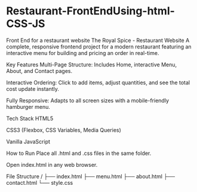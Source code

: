 # Restaurant-FrontEndUsing-html-CSS-JS
Front End for a restaurant website
The Royal Spice - Restaurant Website
A complete, responsive frontend project for a modern restaurant featuring an interactive menu for building and pricing an order in real-time.

Key Features
Multi-Page Structure: Includes Home, interactive Menu, About, and Contact pages.

Interactive Ordering: Click to add items, adjust quantities, and see the total cost update instantly.

Fully Responsive: Adapts to all screen sizes with a mobile-friendly hamburger menu.

Tech Stack
HTML5

CSS3 (Flexbox, CSS Variables, Media Queries)

Vanilla JavaScript

How to Run
Place all .html and .css files in the same folder.

Open index.html in any web browser.

File Structure
/
├── index.html
├── menu.html
├── about.html
├── contact.html
└── style.css

